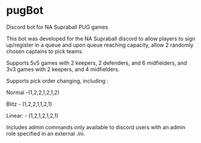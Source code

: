 # pugBot
Discord bot for NA Supraball PUG games

This bot was developed for the NA Supraball discord to allow players to sign up/register in a queue 
and upon queue reaching capacity, allow 2 randomly chosen captains to pick teams.  

Supports 5v5 games with 2 keepers, 2 defenders, and 6 midfielders, and 3v3 games with 2 keepers, and 4 midfielders.

Supports pick order changing, including :

Normal -(1,2,2,1,2,1,2)

Blitz - (1,2,2,1,1,2,1)

Linear: - (1,2,1,2,1,2,1)

Includes admin commands only available to discord users with an admin role specified in an external .ini.
